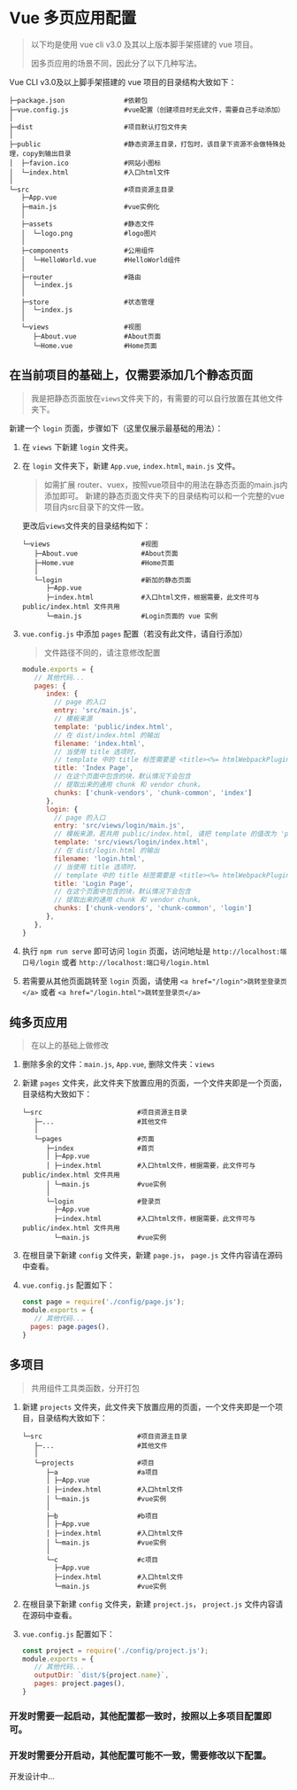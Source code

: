 # Vue 多页应用配置
> 以下均是使用 vue cli v3.0 及其以上版本脚手架搭建的 vue 项目。
>
> 因多页应用的场景不同，因此分了以下几种写法。

Vue CLI v3.0及以上脚手架搭建的 vue 项目的目录结构大致如下：

```
├─package.json               #依赖包
├─vue.config.js              #vue配置（创建项目时无此文件，需要自己手动添加）
│
├─dist                       #项目默认打包文件夹
│
├─public                     #静态资源主目录，打包时，该目录下资源不会做特殊处理，copy到输出目录
│  ├─favion.ico              #网站小图标
│  └─index.html              #入口html文件
│
└─src                        #项目资源主目录
   ├─App.vue
   ├─main.js                 #vue实例化
   │
   ├─assets                  #静态文件
   │  └─logo.png             #logo图片
   │
   ├─components              #公用组件
   │  └─HelloWorld.vue       #HelloWorld组件
   │
   ├─router                  #路由
   │  └─index.js
   │
   ├─store                   #状态管理
   │  └─index.js
   │
   └─views                   #视图
      ├─About.vue            #About页面
      └─Home.vue             #Home页面
```

## 在当前项目的基础上，仅需要添加几个静态页面
> 我是把静态页面放在`views`文件夹下的，有需要的可以自行放置在其他文件夹下。

新建一个 `login` 页面，步骤如下（这里仅展示最基础的用法）：

1. 在 `views` 下新建 `login` 文件夹。

1. 在 `login` 文件夹下，新建 `App.vue`, `index.html`, `main.js` 文件。

    > 如需扩展 router、vuex，按照vue项目中的用法在静态页面的main.js内添加即可。 
    > 新建的静态页面文件夹下的目录结构可以和一个完整的vue项目内src目录下的文件一致。

    更改后`views`文件夹的目录结构如下：
    ```
    └─views                       #视图
       ├─About.vue                #About页面
       ├─Home.vue                 #Home页面
       │
       └─login                    #新加的静态页面
          ├─App.vue
          ├─index.html            #入口html文件，根据需要，此文件可与 public/index.html 文件共用
          └─main.js               #Login页面的 vue 实例
    ```

1. `vue.config.js` 中添加 `pages` 配置（若没有此文件，请自行添加）
    > 文件路径不同的，请注意修改配置

    ```javascript
    module.exports = {
       // 其他代码...
       pages: {
          index: {
            // page 的入口
            entry: 'src/main.js',
            // 模板来源
            template: 'public/index.html',
            // 在 dist/index.html 的输出
            filename: 'index.html',
            // 当使用 title 选项时，
            // template 中的 title 标签需要是 <title><%= htmlWebpackPlugin.options.title %></title>
            title: 'Index Page',
            // 在这个页面中包含的块，默认情况下会包含
            // 提取出来的通用 chunk 和 vendor chunk。
            chunks: ['chunk-vendors', 'chunk-common', 'index']
          },
          login: {
            // page 的入口
            entry: 'src/views/login/main.js',
            // 模板来源，若共用 public/index.html, 请把 template 的值改为 'public/index.html'
            template: 'src/views/login/index.html',
            // 在 dist/login.html 的输出
            filename: 'login.html',
            // 当使用 title 选项时，
            // template 中的 title 标签需要是 <title><%= htmlWebpackPlugin.options.title %></title>
            title: 'Login Page',
            // 在这个页面中包含的块，默认情况下会包含
            // 提取出来的通用 chunk 和 vendor chunk。
            chunks: ['chunk-vendors', 'chunk-common', 'login']
          },
       },
    }
    ```

1. 执行 `npm run serve` 即可访问 `login` 页面，访问地址是 `http://localhost:端口号/login` 或者 `http://localhost:端口号/login.html`

1. 若需要从其他页面跳转至 `login` 页面，请使用 `<a href="/login">跳转至登录页</a>` 或者 `<a href="/login.html">跳转至登录页</a>`

## 纯多页应用
> 在以上的基础上做修改

1. 删除多余的文件：`main.js`, `App.vue`, 删除文件夹：`views`

1. 新建 `pages` 文件夹，此文件夹下放置应用的页面，一个文件夹即是一个页面，目录结构大致如下：

    ```
    └─src                        #项目资源主目录
       ├─...                     #其他文件
       │
       └─pages                   #页面
          ├─index                #首页
          │ ├─App.vue
          │ ├─index.html         #入口html文件，根据需要，此文件可与 public/index.html 文件共用
          │ └─main.js            #vue实例
          │
          └─login                #登录页
            ├─App.vue
            ├─index.html         #入口html文件，根据需要，此文件可与 public/index.html 文件共用
            └─main.js            #vue实例
    ```

1. 在根目录下新建 `config` 文件夹，新建 `page.js`， `page.js` 文件内容请在源码中查看。

1. `vue.config.js` 配置如下：

    ```javascript
    const page = require('./config/page.js');
    module.exports = {
       // 其他代码...
      pages: page.pages(),
    }
    ```

## 多项目
> 共用组件工具类函数，分开打包

1. 新建 `projects` 文件夹，此文件夹下放置应用的页面，一个文件夹即是一个项目，目录结构大致如下：

    ```
    └─src                        #项目资源主目录
       ├─...                     #其他文件
       │
       └─projects                #项目
          ├─a                    #a项目
          │ ├─App.vue
          │ ├─index.html         #入口html文件
          │ └─main.js            #vue实例
          │
          ├─b                    #b项目
          │ ├─App.vue
          │ ├─index.html         #入口html文件
          │ └─main.js            #vue实例
          │
          └─c                    #c项目
            ├─App.vue
            ├─index.html         #入口html文件
            └─main.js            #vue实例
    ```

1. 在根目录下新建 `config` 文件夹，新建 `project.js`， `project.js` 文件内容请在源码中查看。

1. `vue.config.js` 配置如下：

    ```javascript
    const project = require('./config/project.js');
    module.exports = {
       // 其他代码...
       outputDir: `dist/${project.name}`,
       pages: project.pages(),
    }
    ```

### 开发时需要一起启动，其他配置都一致时，按照以上多项目配置即可。

### 开发时需要分开启动，其他配置可能不一致，需要修改以下配置。
开发设计中...

